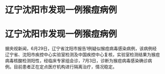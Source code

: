 # 辽宁沈阳市发现一例猴痘病例

# 辽宁沈阳市发现一例猴痘病例

据央视新闻，6月29日，辽宁省沈阳市报告1例疑似猴痘病毒感染病例，该病例经辽宁省、沈阳市疾控中心实验室检测及中国疾控中心复核，实验室检测结果为猴痘病毒核酸检测阳性，经临床专家组会诊，7月3日，诊断为猴痘病毒感染确诊病例。目前患者正在定点医疗机构进行隔离治疗，情况稳定。

